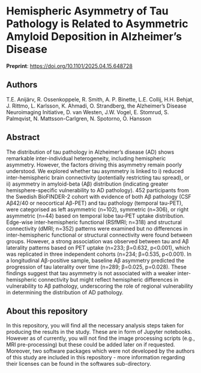 # Hemispheric Asymmetry of Tau Pathology is Related to Asymmetric Amyloid Deposition in Alzheimer’s Disease

**Preprint**: https://doi.org/10.1101/2025.04.15.648728

## Authors

T.E. Anijärv, R. Ossenkoppele, R. Smith, A. P. Binette, L.E. Collij, H.H. Behjat, J. Rittmo, L. Karlsson, K. Ahmadi, O. Strandberg, the Alzheimer’s Disease Neuroimaging Initiative, D. van Westen, J.W. Vogel, E. Stomrud, S. Palmqvist, N. Mattsson-Carlgren, N. Spotorno, O. Hansson

## Abstract

The distribution of tau pathology in Alzheimer’s disease (AD) shows remarkable inter-individual heterogeneity, including hemispheric asymmetry. However, the factors driving this asymmetry remain poorly understood. We explored whether tau asymmetry is linked to i) reduced inter-hemispheric brain connectivity (potentially restricting tau spread), or ii) asymmetry in amyloid-beta (Aβ) distribution (indicating greater hemisphere-specific vulnerability to AD pathology). 452 participants from the Swedish BioFINDER-2 cohort with evidence of both Aβ pathology (CSF Aβ42/40 or neocortical Aβ-PET) and tau pathology (temporal tau-PET), were categorised as left asymmetric (n=102), symmetric (n=306), or right asymmetric (n=44) based on temporal lobe tau-PET uptake distribution. Edge-wise inter-hemispheric functional (RSfMRI; n=318) and structural connectivity (dMRI; n=352) patterns were examined but no differences in inter-hemispheric functional or structural connectivity were found between groups. However, a strong association was observed between tau and Aβ laterality patterns based on PET uptake (n=233; β=0.632, p<0.001), which was replicated in three independent cohorts (n=234; β=0.535, p<0.001). In a longitudinal Aβ-positive sample, baseline Aβ asymmetry predicted the progression of tau laterality over time (n=289; β=0.025, p=0.028). These findings suggest that tau asymmetry is not associated with a weaker inter-hemispheric connectivity but might reflect hemispheric differences in vulnerability to Aβ pathology, underscoring the role of regional vulnerability in determining the distribution of AD pathology.

## About this repository

In this repository, you will find all the necessary analysis steps taken for producing the results in the study. These are in form of Jupyter notebooks. However as of currently, you will not find the image processing scripts (e.g., MRI pre-processing) but these could be added later on if requested. Moreover, two software packages which were not developed by the authors of this study are included in this repository - more information regarding their licenses can be found in the softwares sub-directory.